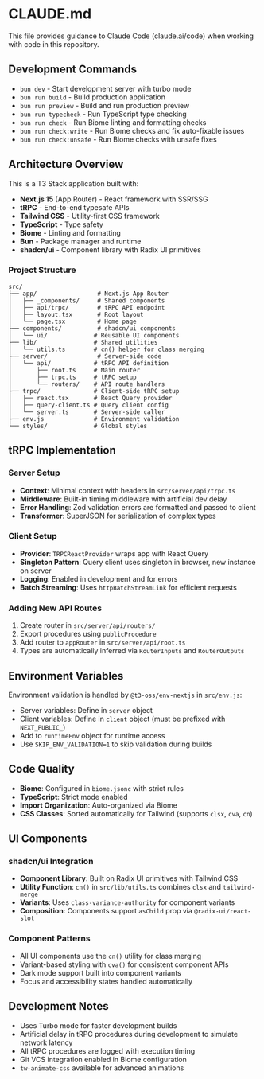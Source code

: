# CLAUDE.md

This file provides guidance to Claude Code (claude.ai/code) when working with code in this repository.

## Development Commands

- `bun dev` - Start development server with turbo mode
- `bun run build` - Build production application
- `bun run preview` - Build and run production preview
- `bun run typecheck` - Run TypeScript type checking
- `bun run check` - Run Biome linting and formatting checks
- `bun run check:write` - Run Biome checks and fix auto-fixable issues
- `bun run check:unsafe` - Run Biome checks with unsafe fixes

## Architecture Overview

This is a T3 Stack application built with:
- **Next.js 15** (App Router) - React framework with SSR/SSG
- **tRPC** - End-to-end typesafe APIs
- **Tailwind CSS** - Utility-first CSS framework
- **TypeScript** - Type safety
- **Biome** - Linting and formatting
- **Bun** - Package manager and runtime
- **shadcn/ui** - Component library with Radix UI primitives

### Project Structure

```
src/
├── app/                 # Next.js App Router
│   ├── _components/     # Shared components
│   ├── api/trpc/        # tRPC API endpoint
│   ├── layout.tsx       # Root layout
│   └── page.tsx         # Home page
├── components/          # shadcn/ui components
│   └── ui/             # Reusable UI components
├── lib/                # Shared utilities
│   └── utils.ts        # cn() helper for class merging
├── server/              # Server-side code
│   └── api/            # tRPC API definition
│       ├── root.ts     # Main router
│       ├── trpc.ts     # tRPC setup
│       └── routers/    # API route handlers
├── trpc/               # Client-side tRPC setup
│   ├── react.tsx       # React Query provider
│   ├── query-client.ts # Query client config
│   └── server.ts       # Server-side caller
├── env.js              # Environment validation
└── styles/             # Global styles
```

## tRPC Implementation

### Server Setup
- **Context**: Minimal context with headers in `src/server/api/trpc.ts`
- **Middleware**: Built-in timing middleware with artificial dev delay
- **Error Handling**: Zod validation errors are formatted and passed to client
- **Transformer**: SuperJSON for serialization of complex types

### Client Setup
- **Provider**: `TRPCReactProvider` wraps app with React Query
- **Singleton Pattern**: Query client uses singleton in browser, new instance on server
- **Logging**: Enabled in development and for errors
- **Batch Streaming**: Uses `httpBatchStreamLink` for efficient requests

### Adding New API Routes
1. Create router in `src/server/api/routers/`
2. Export procedures using `publicProcedure`
3. Add router to `appRouter` in `src/server/api/root.ts`
4. Types are automatically inferred via `RouterInputs` and `RouterOutputs`

## Environment Variables

Environment validation is handled by `@t3-oss/env-nextjs` in `src/env.js`:
- Server variables: Define in `server` object
- Client variables: Define in `client` object (must be prefixed with `NEXT_PUBLIC_`)
- Add to `runtimeEnv` object for runtime access
- Use `SKIP_ENV_VALIDATION=1` to skip validation during builds

## Code Quality

- **Biome**: Configured in `biome.jsonc` with strict rules
- **TypeScript**: Strict mode enabled
- **Import Organization**: Auto-organized via Biome
- **CSS Classes**: Sorted automatically for Tailwind (supports `clsx`, `cva`, `cn`)

## UI Components

### shadcn/ui Integration
- **Component Library**: Built on Radix UI primitives with Tailwind CSS
- **Utility Function**: `cn()` in `src/lib/utils.ts` combines `clsx` and `tailwind-merge`
- **Variants**: Uses `class-variance-authority` for component variants
- **Composition**: Components support `asChild` prop via `@radix-ui/react-slot`

### Component Patterns
- All UI components use the `cn()` utility for class merging
- Variant-based styling with `cva()` for consistent component APIs
- Dark mode support built into component variants
- Focus and accessibility states handled automatically

## Development Notes

- Uses Turbo mode for faster development builds
- Artificial delay in tRPC procedures during development to simulate network latency
- All tRPC procedures are logged with execution timing
- Git VCS integration enabled in Biome configuration
- `tw-animate-css` available for advanced animations